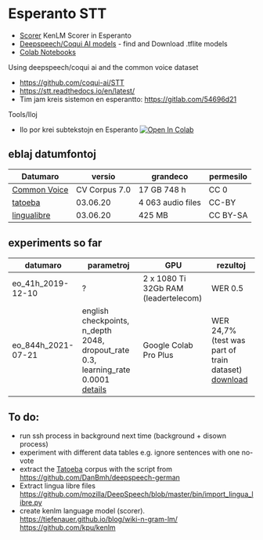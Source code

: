 # Esperanto STT
* [Scorer](https://github.com/parolteknologio/stt-esperanto/tree/master/scorer) KenLM Scorer in Esperanto
* [Deepspeech/Coqui AI models](https://github.com/parolteknologio/stt-esperanto/tree/master/deepspeech-coqui) - find and Download .tflite models
* [Colab Notebooks](https://github.com/parolteknologio/stt-esperanto/tree/master/colab-notebooks)

Using deepspeech/coqui ai and the common voice dataset
* https://github.com/coqui-ai/STT
* https://stt.readthedocs.io/en/latest/
* Tim jam kreis sistemon en esperantto: https://gitlab.com/54696d21

Tools/Iloj

* Ilo por krei subtekstojn en Esperanto [![Open In Colab](https://colab.research.google.com/assets/colab-badge.svg)](https://colab.research.google.com/github/parolteknologio/stt-esperanto/blob/master/colab-notebooks/Subtekstoj_en_Esperanto.ipynb)

## eblaj datumfontoj

|Datumaro|versio|grandeco|permesilo|
|--|--|--|--|
|[Common Voice](https://commonvoice.mozilla.org/eo/datasets)|CV Corpus 7.0 |17 GB 748 h|CC 0|
|[tatoeba](https://tatoeba.org/epo/sentences/search?query=&from=epo&to=none&user=&orphans=no&unapproved=no&has_audio=yes&tags=&list=&native=&trans_filter=limit&trans_to=und&trans_link=&trans_user=&trans_orphan=&trans_unapproved=&trans_has_audio=&sort=relevance&sort_reverse=)|03.06.20|4 063 audio files|CC-BY|
|[lingualibre](https://lingualibre.org/wiki/Help:Download_from_LinguaLibre)|03.06.20|425 MB|CC BY-SA|


## experiments so far

|datumaro|parametroj|GPU|rezultoj|
|--|--|--|--|
|eo_41h_2019-12-10|?|2 x 1080 Ti 32Gb RAM (leadertelecom)| WER 0.5|
|eo_844h_2021-07-21|english checkpoints, n_depth 2048, dropout_rate 0.3, learning_rate 0.0001  [details](https://github.com/parolteknologio/stt-esperanto/blob/master/deepspeech-coqui/common-voice-corpus-7/2048-transfer-from-english.txt)|Google Colab Pro Plus| WER 24,7% (test was part of train dataset) [download](https://github.com/parolteknologio/stt-esperanto/tree/master/deepspeech-coqui/common-voice-corpus-7)|


## To do:
- run ssh process in background next time (background + disown process)
- experiment with different data tables e.g. ignore sentences with one no-vote
- extract the [Tatoeba](https://tatoeba.org/epo/sentences/search?query=&from=epo&to=none&user=&orphans=no&unapproved=no&has_audio=yes&tags=&list=&native=&trans_filter=limit&trans_to=und&trans_link=&trans_user=&trans_orphan=&trans_unapproved=&trans_has_audio=&sort=relevance&sort_reverse=) corpus with the script from https://github.com/DanBmh/deepspeech-german
- Extract lingua libre files https://github.com/mozilla/DeepSpeech/blob/master/bin/import_lingua_libre.py
- create kenlm language model (scorer). https://tiefenauer.github.io/blog/wiki-n-gram-lm/ https://github.com/kpu/kenlm


